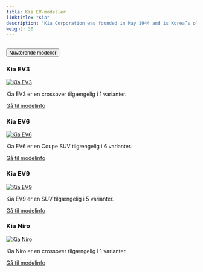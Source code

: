 ```yaml
---
title: Kia EV-modeller
linktitle: "Kia"
description: "Kia Corporation was founded in May 1944 and is Korea’s oldest manufacturer of motor vehicles. From humble origins making bicycles and motorcycles, Kia has grown – as part of the dynamic, global Hyundai-Kia Automotive Group – to become the world’s fifth largest vehicle manufacturer.  "
weight: 30
---
```

<!-- markdownlint-disable MD033 -->
<!-- markdownlint-disable MD010 -->


<div class="accordion" id="accordionPanelsStayOpenExample">
    <div class="accordion-item">
        <h2 class="accordion-header">
            <button class="accordion-button" type="button" data-bs-toggle="collapse" data-bs-target="#panelsStayOpen-collapseOne" aria-expanded="true" aria-controls="panelsStayOpen-collapseOne">
                        Nuværende modeller
            </button>
        </h2>
        <div id="panelsStayOpen-collapseOne" class="accordion-collapse collapse show">
            <div class="accordion-body">
    <div class="container p-3 mb-4 bg-body-tertiary rounded border">
        <h3>Kia EV3</h3>
        <div class="row">
            <div class="col col-12 col-md-6">
                <a href="ev3">
                    <img src="https://media.evkx.net/multimedia/models/kia/ev3/ev3_long_range/main_1_st.jpg" class="img-fluid" alt="Kia EV3" >
                </a>
            </div>
            <div class="col col-12 col-md-6"><p>
Kia EV3 er en crossover tilgængelig i 1 varianter.
</p>
	<a href="ev3/" class="btn btn-outline-primary" role="button">Gå til modelinfo</a>
		</div>
	</div>
</div>
    <div class="container p-3 mb-4 bg-body-tertiary rounded border">
        <h3>Kia EV6</h3>
        <div class="row">
            <div class="col col-12 col-md-6">
                <a href="ev6">
                    <img src="https://media.evkx.net/multimedia/models/kia/ev6/ev6_standard_range_2wd/main_1_st.jpg" class="img-fluid" alt="Kia EV6" >
                </a>
            </div>
            <div class="col col-12 col-md-6"><p>
Kia EV6 er en Coupe SUV tilgængelig i 6 varianter.
</p>
	<a href="ev6/" class="btn btn-outline-primary" role="button">Gå til modelinfo</a>
		</div>
	</div>
</div>
    <div class="container p-3 mb-4 bg-body-tertiary rounded border">
        <h3>Kia EV9</h3>
        <div class="row">
            <div class="col col-12 col-md-6">
                <a href="ev9">
                    <img src="https://media.evkx.net/multimedia/models/kia/ev9/ev9_long_range_awd/main_1_st.jpg" class="img-fluid" alt="Kia EV9" >
                </a>
            </div>
            <div class="col col-12 col-md-6"><p>
Kia EV9 er en SUV tilgængelig i 5 varianter.
</p>
	<a href="ev9/" class="btn btn-outline-primary" role="button">Gå til modelinfo</a>
		</div>
	</div>
</div>
    <div class="container p-3 mb-4 bg-body-tertiary rounded border">
        <h3>Kia Niro</h3>
        <div class="row">
            <div class="col col-12 col-md-6">
                <a href="niro">
                    <img src="https://media.evkx.net/multimedia/models/kia/niro/niro_ev/main_1_st.jpg" class="img-fluid" alt="Kia Niro" >
                </a>
            </div>
            <div class="col col-12 col-md-6"><p>
Kia Niro er en crossover tilgængelig i 1 varianter.
</p>
	<a href="niro/" class="btn btn-outline-primary" role="button">Gå til modelinfo</a>
		</div>
	</div>
</div>
        </div>
    </div>
</div></div>
